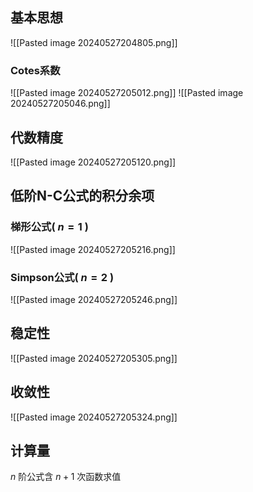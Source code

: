 ## 基本思想
![[Pasted image 20240527204805.png]]
### Cotes系数
![[Pasted image 20240527205012.png]]
![[Pasted image 20240527205046.png]]
## 代数精度
![[Pasted image 20240527205120.png]]
## 低阶N-C公式的积分余项
### 梯形公式( $n=1$ )
![[Pasted image 20240527205216.png]]
### Simpson公式( $n=2$ )
![[Pasted image 20240527205246.png]]
## 稳定性
![[Pasted image 20240527205305.png]]
## 收敛性
![[Pasted image 20240527205324.png]]
## 计算量
$n$ 阶公式含 $n+1$ 次函数求值